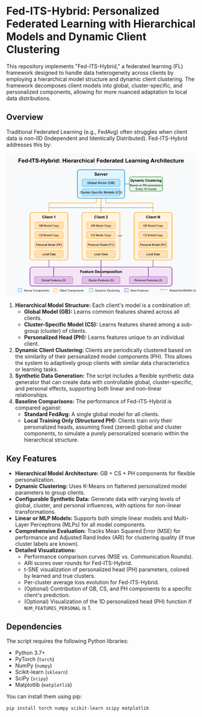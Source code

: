 # Fed-ITS-Hybrid: Personalized Federated Learning with Hierarchical Models and Dynamic Client Clustering

This repository implements "Fed-ITS-Hybrid," a federated learning (FL) framework designed to handle data heterogeneity across clients by employing a hierarchical model structure and dynamic client clustering. The framework decomposes client models into global, cluster-specific, and personalized components, allowing for more nuanced adaptation to local data distributions.

## Overview

Traditional Federated Learning (e.g., FedAvg) often struggles when client data is non-IID (Independent and Identically Distributed). Fed-ITS-Hybrid addresses this by:

![Federated Learning Hierarchical Model Architecture](Federated_Learning_Hierarchical_Model_Architecture.png)

1.  **Hierarchical Model Structure:** Each client's model is a combination of:
    *   **Global Model (GB):** Learns common features shared across all clients.
    *   **Cluster-Specific Model (CS):** Learns features shared among a sub-group (cluster) of clients.
    *   **Personalized Head (PH):** Learns features unique to an individual client.
2.  **Dynamic Client Clustering:** Clients are periodically clustered based on the similarity of their personalized model components (PH). This allows the system to adaptively group clients with similar data characteristics or learning tasks.
3.  **Synthetic Data Generation:** The script includes a flexible synthetic data generator that can create data with controllable global, cluster-specific, and personal effects, supporting both linear and non-linear relationships.
4.  **Baseline Comparisons:** The performance of Fed-ITS-Hybrid is compared against:
    *   **Standard FedAvg:** A single global model for all clients.
    *   **Local Training Only (Structured PH):** Clients train only their personalized heads, assuming fixed (zeroed) global and cluster components, to simulate a purely personalized scenario within the hierarchical structure.

## Key Features

*   **Hierarchical Model Architecture:** GB + CS + PH components for flexible personalization.
*   **Dynamic Clustering:** Uses K-Means on flattened personalized model parameters to group clients.
*   **Configurable Synthetic Data:** Generate data with varying levels of global, cluster, and personal influences, with options for non-linear transformations.
*   **Linear or MLP Models:** Supports both simple linear models and Multi-Layer Perceptrons (MLPs) for all model components.
*   **Comprehensive Evaluation:** Tracks Mean Squared Error (MSE) for performance and Adjusted Rand Index (ARI) for clustering quality (if true cluster labels are known).
*   **Detailed Visualizations:**
    *   Performance comparison curves (MSE vs. Communication Rounds).
    *   ARI scores over rounds for Fed-ITS-Hybrid.
    *   t-SNE visualization of personalized head (PH) parameters, colored by learned and true clusters.
    *   Per-cluster average loss evolution for Fed-ITS-Hybrid.
    *   (Optional) Contribution of GB, CS, and PH components to a specific client's prediction.
    *   (Optional) Visualization of the 1D personalized head (PH) function if `NUM_FEATURES_PERSONAL` is 1.

## Dependencies

The script requires the following Python libraries:

*   Python 3.7+
*   PyTorch (`torch`)
*   NumPy (`numpy`)
*   Scikit-learn (`sklearn`)
*   SciPy (`scipy`)
*   Matplotlib (`matplotlib`)

You can install them using pip:

```bash
pip install torch numpy scikit-learn scipy matplotlib
